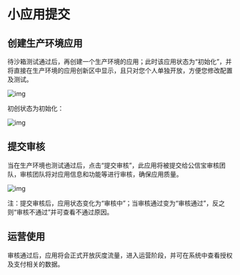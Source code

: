 # 小应用提交

## 创建生产环境应用

待沙箱测试通过后，再创建一个生产环境的应用；此时该应用状态为“初始化”，并将直接在生产环境的应用创新区中显示，且只对您个人单独开放，方便您修改配置及测试。

![img](/blockcity/img/d-4-1.png)

初创状态为初始化：

![img](/blockcity/img/d-4-2.png)

## 提交审核

当在生产环境也测试通过后，点击“提交审核”，此应用将被提交给公信宝审核团队，审核团队将对应用信息和功能等进行审核，确保应用质量。

![img](/blockcity/img/d-4-3.png)

注：提交审核后，应用状态变化为“审核中”；当审核通过变为“审核通过”，反之则“审核不通过”并可查看不通过原因。

## 运营使用

审核通过后，应用将会正式开放灰度流量，进入运营阶段，并可在系统中查看授权及支付相关的数据。


